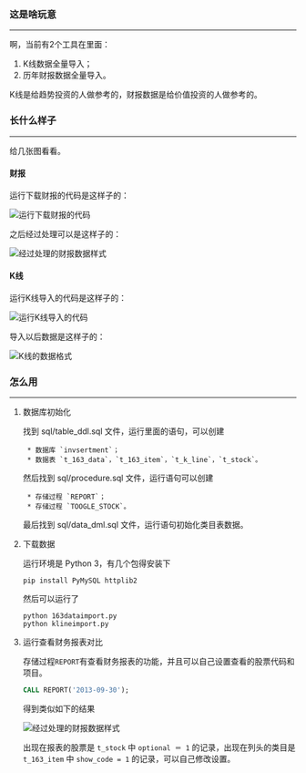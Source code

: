 ### 这是啥玩意
--------
啊，当前有2个工具在里面：

1. K线数据全量导入；
1. 历年财报数据全量导入。

K线是给趋势投资的人做参考的，财报数据是给价值投资的人做参考的。

### 长什么样子
-------
给几张图看看。

#### 财报

运行下载财报的代码是这样子的：

![运行下载财报的代码](http://ww2.sinaimg.cn/mw690/60dc9a70gw1eeinik4rosj209a0d43zw.jpg)

之后经过处理可以是这样子的：

![经过处理的财报数据样式](http://ww4.sinaimg.cn/mw690/60dc9a70gw1eeinilm8u2j20ez04q0tq.jpg)

#### K线

运行K线导入的代码是这样子的：

![运行K线导入的代码](http://ww3.sinaimg.cn/mw690/60dc9a70gw1eeiniku8h0j205t00zt8j.jpg)

导入以后数据是这样子的：

![K线的数据格式](http://ww4.sinaimg.cn/mw690/60dc9a70gw1eeinil1aatj20ma09441q.jpg)

### 怎么用
------

1. 数据库初始化

    找到 sql/table_ddl.sql 文件，运行里面的语句，可以创建

        * 数据库 `invsertment`；
        * 数据表 `t_163_data`，`t_163_item`，`t_k_line`，`t_stock`。

    然后找到 sql/procedure.sql 文件，运行语句可以创建

        * 存储过程 `REPORT`；
        * 存储过程 `TOOGLE_STOCK`。

    最后找到 sql/data_dml.sql 文件，运行语句初始化类目表数据。

1. 下载数据

    运行环境是 Python 3，有几个包得安装下

    ```shell
    pip install PyMySQL httplib2
    ```

    然后可以运行了

    ```shell
    python 163dataimport.py
    python klineimport.py
    ```

1. 运行查看财务报表对比

    存储过程`REPORT`有查看财务报表的功能，并且可以自己设置查看的股票代码和项目。

    ```sql
    CALL REPORT('2013-09-30');
    ```

    得到类似如下的结果

    ![经过处理的财报数据样式](http://ww4.sinaimg.cn/mw690/60dc9a70gw1eeinilm8u2j20ez04q0tq.jpg)

    出现在报表的股票是 `t_stock` 中 `optional ＝ 1` 的记录，出现在列头的类目是 `t_163_item` 中 `show_code = 1` 的记录，可以自己修改设置。
